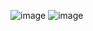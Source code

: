 ![image](https://github.com/GURSV/Table-Generator-OpenCV-Pytesseract/assets/110217871/5016ef74-3108-491d-9b6a-33fb7596ff71)
![image](https://github.com/GURSV/Table-Generator-OpenCV-Pytesseract/assets/110217871/dd66799a-eb29-49f4-aa8a-c45316377a88) 
